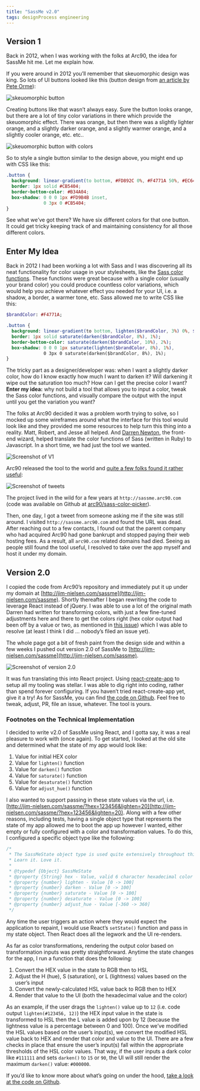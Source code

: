 ```yaml
---
title: "SassMe v2.0"
tags: designProcess engineering
---
```


## Version 1

Back in 2012, when I was working with the folks at Arc90, the idea for SassMe hit me. Let me explain how.

If you were around in 2012 you’ll remember that skeuomorphic design was king. So lots of UI buttons looked like this (button design from [an article by Pete Orme](https://webdesign.tutsplus.com/articles/principles-for-successful-button-design--webdesign-6094)):

![skeuomorphic button](https://cdn.jim-nielsen.com/blog/2016/sassme-v2-skeuomorphic-button.png "Example button aesthetic circa 2012")

Creating buttons like that wasn’t always easy. Sure the button looks orange, but there are a lot of tiny color variations in there which provide the skeuomorphic effect. There was orange, but then there was a slightly lighter orange, and a slightly darker orange, and a slightly warmer orange, and a slightly cooler orange, etc. etc..

![skeuomorphic button with colors](https://cdn.jim-nielsen.com/blog/2016/sassme-v2-skeuomorphic-button-colors.png "A single button skeuomorphic contained countless colors")

So to style a single button similar to the design above, you might end up with CSS like this:

```css
.button {
  background: linear-gradient(to bottom, #FD892C 0%, #F4771A 50%, #EC6409 100%);
  border: 1px solid #CB5404;
  border-bottom-color: #B34A04;
  box-shadow: 0 0 0 1px #FD9B4B inset,
              0 3px 0 #CB5404;
}
```

See what we’ve got there? We have six different colors for that one button. It could get tricky keeping track of and maintaining consistency for all those different colors.

## Enter My Idea

Back in 2012 I had been working a lot with Sass and I was discovering all its neat functionality for color usage in your stylesheets, like the [Sass color functions](http://sass-lang.com/documentation/Sass/Script/Functions.html). These functions were great because with a single color (usually your brand color) you could produce countless color variations, which would help you achieve whatever effect you needed for your UI, i.e. a shadow, a border, a warmer tone, etc. Sass allowed me to write CSS like this:

```sass
$brandColor: #F4771A;

.button {
  background: linear-gradient(to bottom, lighten($brandColor, 3%) 0%, $brandColor 50%, darken($brandColor, 3%) 100%);
  border: 1px solid saturate(darken($brandColor, 8%), 1%);
  border-bottom-color: saturate(darken($brandColor, 10%), 2%);
  box-shadow: 0 0 0 1px saturate(lighten($brandColor, 8%), 1%),
              0 3px 0 saturate(darken($brandColor, 8%), 1%);
}
```

The tricky part as a designer/developer was: when I want a slightly darker color, how do I know exactly how much I want to darken it? Will darkening it wipe out the saturation too much? How can I get the precise color I want? **Enter my idea:** why not build a tool that allows you to input a color, tweak the Sass color functions, and visually compare the output with the input until you get the variation you want?

The folks at Arc90 decided it was a problem worth trying to solve, so I mocked up some wireframes around what the interface for this tool would look like and they provided me some resources to help turn this thing into a reality. Matt, Robert, and Jesse all helped. And [Darren Newton](https://twitter.com/d_run), the front-end wizard, helped translate the color functions of Sass (written in Ruby) to Javascript. In a short time, we had just the tool we wanted.

![Screenshot of V1](https://cdn.jim-nielsen.com/blog/2016/sassme-v2-screenshot-of-v1.png "Version 1.0 of SassMe")

Arc90 released the tool to the world and [quite a few folks found it rather useful](https://twitter.com/search?f=tweets&vertical=default&q=sassme.arc90.com):

![Screenshot of tweets](https://cdn.jim-nielsen.com/blog/2016/sassme-v2-screenshot-of-tweets.png)

The project lived in the wild for a few years at `http://sassme.arc90.com` (code was available on Github at [arc90/sass-color-picker](https://github.com/arc90/sass-color-picker)).

Then, one day, I got a tweet from someone asking me if the site was still around. I visited `http://sassme.arc90.com` and found the URL was dead. After reaching out to a few contacts, I found out that the parent company who had acquired Arc90 had gone bankrupt and stopped paying their web hosting fees. As a result, all `arc90.com` related domains had died. Seeing as people still found the tool useful, I resolved to take over the app myself and host it under my domain.

## Version 2.0

I copied the code from Arc90’s repository and immediately put it up under my domain at [http://jim-nielsen.com/sassme](http://jim-nielsen.com/sassme). Shortly thereafter I began rewriting the code to leverage React instead of jQuery. I was able to use a lot of the original math Darren had written for transforming colors, with just a few fine-tuned adjustments here and there to get the colors right (hex color output had been off by a value or two, as mentioned in [this issue](https://github.com/arc90/sass-color-picker/issues/5)) which I was able to resolve (at least I think I did ... nobody’s filed an issue yet).

The whole page got a bit of fresh paint from the design side and within a few weeks I pushed out version 2.0 of SassMe to [http://jim-nielsen.com/sassme](http://jim-nielsen.com/sassme).

![Screenshot of version 2.0](https://cdn.jim-nielsen.com/blog/2016/sassme-v2-screenshot.png "The new SassMe, version 2.0")

It was fun translating this into React project. Using [react-create-app](https://github.com/facebookincubator/create-react-app) to setup all my tooling was stellar. I was able to dig right into coding, rather than spend forever configuring. If you haven’t tried react-create-app yet, give it a try! As for SassMe, you can find [the code on Github](https://github.com/jimniels/sassme). Feel free to tweak, adjust, PR, file an issue, whatever. The tool is yours.

### Footnotes on the Technical Implementation

I decided to write v2.0 of SassMe using React, and I gotta say, it was a real pleasure to work with (once again). To get started, I looked at the old site and determined what the state of my app would look like:

1. Value for initial HEX color
2. Value for `lighten()` function
3. Value for `darken()` function
4. Value for `saturate()` function
5. Value for `desaturate()` function
6. Value for `adjust_hue()` function

I also wanted to support passing in these state values via the url, i.e. [http://jim-nielsen.com/sassme/?hex=123456&lighten=20](http://jim-nielsen.com/sassme/?hex=123456&lighten=20). Along with a few other reasons, including tests, having a single object type that represents the state of my app allowed me to boot the app up however I wanted, either empty or fully configured with a color and transformation values. To do this, I configured a specific object type like the following:

```js
/*
 * The SassMeState object type is used quite extensively throughout this app.
 * Learn it. Love it.
 *
 * @typedef {Object} SassMeState
 * @property {String} hex - Value, valid 6 character hexadecimal color
 * @property {number} lighten - Value [0 -> 100]
 * @property {number} darken - Value [0 -> 100]
 * @property {number} saturate - Value [0 -> 100]
 * @property {number} desaturate - Value [0 -> 100]
 * @property {number} adjust_hue - Value [-360 -> 360]
 */
```

Any time the user triggers an action where they would expect the application to repaint, I would use React’s `setState()` function and pass in my state object. Then React does all the legwork and the UI re-renders.

As far as color transformations, rendering the output color based on transformation inputs was pretty straightforward. Anytime the state changes for the app, I run a function that does the following:

1. Convert the HEX value in the state to RGB then to HSL
2. Adjust the H (hue), S (saturation), or L (lightness) values based on the user’s input
3. Convert the newly-calculated HSL value back to RGB then to HEX
4. Render that value to the UI (both the hexadecimal value and the color)

As an example, if the user drags the `lighten()` value up to `12` (i.e. code output `lighten(#123456, 12)`) the HEX input value in the state is transformed to HSL then the L value is added upon by 12 (because the lightness value is a percentage between 0 and 100). Once we’ve modified the HSL values based on the user’s input(s), we convert the modified HSL value back to HEX and render that color and value to the UI. There are a few checks in place that ensure the user’s input(s) fall within the appropriate thresholds of the HSL color values. That way, if the user inputs a dark color like `#111111` and sets `darken()` to `15` or `90`, the UI will still render the maximum `darken()` value: `#000000`.

If you’d like to know more about what’s going on under the hood, [take a look at the code on Github](https://github.com/jimniels/sassme).
